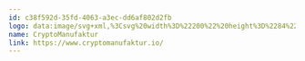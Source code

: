 ```yaml
---
id: c38f592d-35fd-4063-a3ec-dd6af802d2fb
logo: data:image/svg+xml,%3Csvg%20width%3D%22200%22%20height%3D%2284%22%20viewBox%3D%220%200%20200%2084%22%20fill%3D%22none%22%20xmlns%3D%22http%3A%2F%2Fwww.w3.org%2F2000%2Fsvg%22%3E%0A%3Cpath%20fill-rule%3D%22evenodd%22%20clip-rule%3D%22evenodd%22%20d%3D%22M96.4166%2042.3128C96.4166%2040.6431%2097.7733%2039.4953%2099.4089%2039.4953C101.009%2039.4953%20102.366%2040.6431%20102.366%2042.3128C102.366%2044.0177%20101.009%2045.1661%2099.4089%2045.1661C97.7733%2045.1661%2096.4166%2044.0177%2096.4166%2042.3128ZM98.0869%2042.3133C98.0869%2043.1482%2098.7129%2043.7047%2099.4089%2043.7047C100.07%2043.7047%20100.696%2043.1829%20100.696%2042.3128C100.696%2041.4779%20100.07%2040.9214%2099.4089%2040.9214C98.7129%2040.9214%2098.0869%2041.4779%2098.0869%2042.3133Z%22%20fill%3D%22%237A8AA0%22%2F%3E%0A%3Cpath%20d%3D%22M95.5471%2043.4265L95.9295%2044.7831C95.5124%2044.992%2095.06%2045.1661%2094.5034%2045.2003C93.1461%2045.2003%2092.346%2044.4701%2092.346%2043.0435V40.9908H91.3723V39.6341H92.346V38.0339H94.051V39.6341H95.6512V40.9908H94.051V42.8699C94.051%2043.4265%2094.3293%2043.6353%2094.7817%2043.6353C94.9905%2043.6353%2095.3382%2043.5653%2095.5471%2043.4265Z%22%20fill%3D%22%237A8AA0%22%2F%3E%0A%3Cpath%20fill-rule%3D%22evenodd%22%20clip-rule%3D%22evenodd%22%20d%3D%22M86.4316%2040.0518C86.8493%2039.6688%2087.4058%2039.46%2088.1018%2039.46C89.528%2039.46%2090.7111%2040.6431%2090.7111%2042.3128C90.7111%2044.0177%2089.528%2045.1661%2088.1018%2045.1661C87.4058%2045.1661%2086.8493%2044.9573%2086.4316%2044.5743V46.8358H84.7272V39.6341H86.4316V40.0518ZM86.4316%2042.3133C86.4316%2043.1482%2087.0581%2043.7047%2087.7536%2043.7047C88.4837%2043.7047%2089.0408%2043.1482%2089.0408%2042.3128C89.0408%2041.4779%2088.519%2040.9214%2087.7536%2040.9214C87.0576%2040.9214%2086.4316%2041.4779%2086.4316%2042.3133Z%22%20fill%3D%22%237A8AA0%22%2F%3E%0A%3Cpath%20d%3D%22M83.6829%2039.6341L80.5872%2046.8358V46.8705H78.7081L79.5782%2044.8526L77.3514%2039.6341H79.1952L80.4824%2042.7652L81.8391%2039.6341H83.6829Z%22%20fill%3D%22%237A8AA0%22%2F%3E%0A%3Cpath%20d%3D%22M74.638%2040.6778C75.0204%2040.0171%2075.6117%2039.5647%2076.4818%2039.5647C76.6207%2039.5647%2076.7248%2039.5647%2076.8642%2039.6341L76.7942%2041.3391H76.4812C75.2987%2041.3391%2074.6374%2041.9651%2074.6374%2043.357V45.0267H72.933V39.6341H74.638V40.6778Z%22%20fill%3D%22%237A8AA0%22%2F%3E%0A%3Cpath%20d%3D%22M69.8367%2041.9651L71.5764%2042.3133C71.2626%2044.1227%2069.8012%2045.1661%2067.9576%2045.1661C65.8008%2045.1661%2064.1311%2043.5312%2064.1311%2041.4085C64.1311%2039.2864%2065.8355%2037.6509%2067.9576%2037.6509C69.732%2037.6509%2071.2286%2038.6951%2071.5758%2040.3995L69.8367%2040.8167C69.5931%2039.7735%2068.8971%2039.2858%2067.9576%2039.2858C66.8097%2039.2858%2065.9049%2040.1907%2065.9049%2041.4085C65.9049%2042.6263%2066.8097%2043.5653%2067.9576%2043.5653C68.8624%2043.5653%2069.5931%2043.0435%2069.8367%2041.9651Z%22%20fill%3D%22%237A8AA0%22%2F%3E%0A%3Cpath%20d%3D%22M31.9838%2047.3577L37.7594%2042.5563C37.8432%2042.4887%2037.9471%2042.4518%2038.0548%2042.4518C38.1624%2042.4518%2038.2669%2042.4887%2038.3507%2042.5563L44.4045%2047.5665C44.4589%2047.6067%2044.5029%2047.6591%2044.5331%2047.7195C44.5632%2047.78%2044.5787%2047.8467%2044.5781%2047.9142V57.4816C44.5781%2057.864%2044.1263%2058.0734%2043.8133%2057.8298L31.9838%2048.0884C31.7755%2047.8795%2031.7755%2047.5318%2031.9838%2047.3577Z%22%20fill%3D%22%237A8AA0%22%2F%3E%0A%3Cpath%20d%3D%22M44.5781%2026.518V36.1553C44.5781%2036.2942%2044.5093%2036.3989%2044.4051%2036.503L38.3865%2041.4779C38.3027%2041.5456%2038.1983%2041.5824%2038.0906%2041.5824C37.9829%2041.5824%2037.8785%2041.5456%2037.7947%2041.4779L31.9497%2036.6772C31.7061%2036.4683%2031.7061%2036.1553%2031.9497%2035.9465L43.8127%2026.1703C44.1263%2025.9261%2044.5781%2026.1356%2044.5781%2026.518Z%22%20fill%3D%22%237A8AA0%22%2F%3E%0A%3Cpath%20d%3D%22M166.416%2040.6778C166.799%2040.0165%20167.39%2039.5641%20168.26%2039.5641C168.399%2039.5641%20168.504%2039.5641%20168.642%2039.6341L168.573%2041.3385H168.26C167.077%2041.3385%20166.416%2041.965%20166.416%2043.3564V45.0267H164.711V39.6341H166.416V40.6778Z%22%20fill%3D%22%237A8AA0%22%2F%3E%0A%3Cpath%20d%3D%22M163.111%2039.6341V45.0261H161.406V44.5043C161.024%2044.922%20160.432%2045.1655%20159.771%2045.1655C158.519%2045.1655%20157.684%2044.296%20157.684%2042.9387V39.6341H159.388V42.591C159.388%2043.2176%20159.736%2043.6353%20160.293%2043.6353C160.954%2043.6353%20161.406%2043.1823%20161.406%2042.1386V39.6341H163.111Z%22%20fill%3D%22%237A8AA0%22%2F%3E%0A%3Cpath%20d%3D%22M156.501%2043.4259L156.883%2044.7831C156.466%2044.9914%20156.013%2045.1661%20155.457%2045.2003C154.1%2045.2003%20153.3%2044.4696%20153.3%2043.0434V40.9908H152.326V39.6341H153.3V38.0333H155.004V39.6341H156.605V40.9908H155.004V42.8693C155.004%2043.4259%20155.283%2043.6347%20155.735%2043.6347C155.944%2043.6347%20156.292%2043.5653%20156.501%2043.4259Z%22%20fill%3D%22%237A8AA0%22%2F%3E%0A%3Cpath%20d%3D%22M152.048%2045.0267H149.855L148.116%2043.0782H147.803V45.0267H146.098V37.3031H147.803V41.4779H148.046L149.751%2039.6341H151.804L149.438%2042.2086L152.048%2045.0267Z%22%20fill%3D%22%237A8AA0%22%2F%3E%0A%3Cpath%20fill-rule%3D%22evenodd%22%20clip-rule%3D%22evenodd%22%20d%3D%22M144.498%2039.6341V44.9914H142.793V44.5737C142.375%2044.9567%20141.819%2045.1655%20141.123%2045.1655C139.732%2045.1655%20138.514%2044.0177%20138.514%2042.3127C138.514%2040.6078%20139.697%2039.4594%20141.123%2039.4594C141.819%2039.4594%20142.375%2039.6688%20142.793%2040.0512V39.6341H144.498ZM140.183%2042.3127C140.183%2043.1476%20140.705%2043.7041%20141.471%2043.7041C142.167%2043.7041%20142.793%2043.1476%20142.793%2042.3127C142.793%2041.4779%20142.167%2040.9213%20141.471%2040.9213C140.74%2040.9213%20140.183%2041.4779%20140.183%2042.3127Z%22%20fill%3D%22%237A8AA0%22%2F%3E%0A%3Cpath%20d%3D%22M136.496%2039.6341H137.992V40.9908H136.496V45.0261H134.791V40.9908H134.026V39.6341H134.791V39.2164C134.791%2037.9638%20135.661%2037.1637%20136.948%2037.1637C137.306%2037.1658%20137.661%2037.2367%20137.992%2037.3726L137.644%2038.6945C137.505%2038.6593%20137.331%2038.6251%20137.192%2038.6251C136.774%2038.6251%20136.496%2038.8687%20136.496%2039.2858V39.6341Z%22%20fill%3D%22%237A8AA0%22%2F%3E%0A%3Cpath%20d%3D%22M132.912%2039.6341V45.0261H131.208V44.5043C130.825%2044.922%20130.234%2045.1655%20129.572%2045.1655C128.32%2045.1655%20127.485%2044.296%20127.485%2042.9387V39.6341H129.19V42.591C129.19%2043.2176%20129.538%2043.6353%20130.094%2043.6353C130.755%2043.6353%20131.208%2043.1823%20131.208%2042.1386V39.6341H132.912Z%22%20fill%3D%22%237A8AA0%22%2F%3E%0A%3Cpath%20d%3D%22M122.371%2040.1212C122.754%2039.7035%20123.345%2039.46%20124.006%2039.46C125.258%2039.46%20126.094%2040.3642%20126.094%2041.7215V44.9914H124.389V42.0692C124.389%2041.4432%20124.041%2041.0255%20123.484%2041.0255C122.823%2041.0255%20122.371%2041.4779%20122.371%2042.5216V45.0267H120.666V39.6341H122.371V40.1212Z%22%20fill%3D%22%237A8AA0%22%2F%3E%0A%3Cpath%20fill-rule%3D%22evenodd%22%20clip-rule%3D%22evenodd%22%20d%3D%22M119.065%2039.6341V44.9914H117.361V44.5737C116.943%2044.9567%20116.387%2045.1655%20115.691%2045.1655C114.299%2045.1655%20113.082%2044.0177%20113.082%2042.3127C113.082%2040.6078%20114.265%2039.4594%20115.691%2039.4594C116.387%2039.4594%20116.943%2039.6688%20117.361%2040.0512V39.6341H119.065ZM114.752%2042.3127C114.752%2043.1476%20115.274%2043.7041%20116.039%2043.7041C116.734%2043.7041%20117.361%2043.1476%20117.361%2042.3127C117.361%2041.4779%20116.734%2040.9213%20116.039%2040.9213C115.308%2040.9213%20114.752%2041.4779%20114.752%2042.3127Z%22%20fill%3D%22%237A8AA0%22%2F%3E%0A%3Cpath%20d%3D%22M111.864%2037.8256V45.0273H110.124V41.4438L108.246%2045.0273H107.167L105.289%2041.4091V44.992H103.584V37.825H105.323L107.724%2042.2786L110.124%2037.8256H111.864Z%22%20fill%3D%22%237A8AA0%22%2F%3E%0A%3Cpath%20d%3D%22M38.8725%2042.3822L44.5087%2047.0447C44.5925%2047.1123%2044.6969%2047.1492%2044.8046%2047.1492C44.9123%2047.1492%2045.0167%2047.1123%2045.1005%2047.0447L50.7361%2042.3822C50.945%2042.2086%2050.945%2041.8604%2050.7361%2041.6521L45.1%2037.0249C45.0162%2036.9574%2044.9119%2036.9206%2044.8043%2036.9206C44.6968%2036.9206%2044.5924%2036.9574%2044.5087%2037.0249L38.8725%2041.6515C38.629%2041.8604%2038.629%2042.2086%2038.8725%2042.3822Z%22%20fill%3D%22%237A8AA0%22%2F%3E%0A%3Cpath%20d%3D%22M57.6942%2036.6772L51.8498%2041.478C51.766%2041.5456%2051.6616%2041.5825%2051.5539%2041.5825C51.4462%2041.5825%2051.3418%2041.5456%2051.258%2041.478L45.2047%2036.5031C45.1502%2036.4631%2045.106%2036.4107%2045.0757%2036.3502C45.0454%2036.2898%2045.0299%2036.223%2045.0305%2036.1554V26.518C45.0305%2026.1356%2045.483%2025.9268%2045.7959%2026.1698L57.6942%2035.9465C57.9031%2036.1554%2057.9031%2036.5031%2057.6942%2036.6772Z%22%20fill%3D%22%237A8AA0%22%2F%3E%0A%3Cpath%20d%3D%22M31.3578%2046.2793V37.7904C31.3547%2037.7003%2031.3775%2037.6111%2031.4236%2037.5336C31.4696%2037.4561%2031.537%2037.3935%2031.6176%2037.3531C31.6982%2037.3128%2031.7887%2037.2964%2031.8784%2037.3061C31.968%2037.3157%2032.053%2037.3508%2032.1233%2037.4074L37.2723%2041.6521C37.4811%2041.861%2037.4811%2042.2087%2037.2723%2042.3828L32.1233%2046.627C31.8103%2046.8711%2031.3578%2046.6617%2031.3578%2046.2793Z%22%20fill%3D%22%237A8AA0%22%2F%3E%0A%3Cpath%20d%3D%22M45.0305%2057.4816V47.9143C45.0305%2047.7754%2045.1005%2047.636%2045.2052%2047.5318L51.2585%2042.5564C51.3423%2042.4888%2051.4468%2042.4519%2051.5545%2042.4519C51.6621%2042.4519%2051.7666%2042.4888%2051.8504%2042.5564L57.6248%2047.3577C57.8337%2047.5666%2057.8337%2047.9143%2057.6248%2048.0884L45.7959%2057.8299C45.483%2058.0735%2045.0305%2057.8646%2045.0305%2057.4816Z%22%20fill%3D%22%237A8AA0%22%2F%3E%0A%3C%2Fsvg%3E%0A
name: CryptoManufaktur
link: https://www.cryptomanufaktur.io/
---
```

